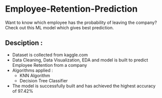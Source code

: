 # Employee-Retention-Prediction
Want to know which employee has the probability of leaving the company? Check out this ML model which gives best prediction.


## Desciption : 
- Dataset is collected from kaggle.com
- Data Cleaning, Data Visualization, EDA and model is built to predict Employee Retention from a company
- Algorithms applied :
  * KNN Algorithm
  * Decision Tree Classifier
- The model is successfully built and has achieved the highest accuracy of 97.42%
